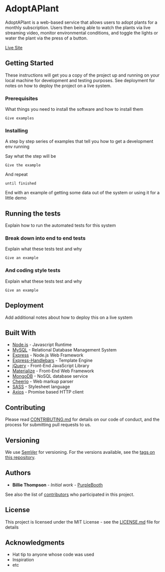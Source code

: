 # AdoptAPlant

AdoptAPlant is a web-based service that allows users to adopt plants for a monthly subscription. Users then being able to watch the plants via live streaming video, monitor environmental conditions, and toggle the lights or water the plant via the press of a button.

[Live Site](https://adoptaplant.herokuapp.com)

## Getting Started

These instructions will get you a copy of the project up and running on your local machine for development and testing purposes. See deployment for notes on how to deploy the project on a live system.

### Prerequisites

What things you need to install the software and how to install them

```
Give examples
```

### Installing

A step by step series of examples that tell you how to get a development env running

Say what the step will be

```
Give the example
```

And repeat

```
until finished
```

End with an example of getting some data out of the system or using it for a little demo

## Running the tests

Explain how to run the automated tests for this system

### Break down into end to end tests

Explain what these tests test and why

```
Give an example
```

### And coding style tests

Explain what these tests test and why

```
Give an example
```

## Deployment

Add additional notes about how to deploy this on a live system

## Built With

* [Node.js](https://nodejs.org/en/) - Javascript Runtime
* [MySQL](https://www.mysql.com/) - Relational Database Management System
* [Express](https://expressjs.com/) - Node.js Web Framework
* [Express-Handlebars](https://www.npmjs.com/package/express-handlebars) - Template Engine
* [jQuery](https://jquery.com/) - Front-End JavaScript Library
* [Materialize](https://materializecss.com/) - Front-End Web Framework
* [MongoDB](https://www.mongodb.com/) - NoSQL database service
* [Cheerio](https://www.npmjs.com/package/cheerio) - Web markup parser
* [SASS](https://sass-lang.com/) - Stylesheet language
* [Axios](https://www.npmjs.com/package/axios) - Promise based HTTP client

## Contributing

Please read [CONTRIBUTING.md](https://gist.github.com/PurpleBooth/b24679402957c63ec426) for details on our code of conduct, and the process for submitting pull requests to us.

## Versioning

We use [SemVer](http://semver.org/) for versioning. For the versions available, see the [tags on this repository](https://github.com/your/project/tags). 

## Authors

* **Billie Thompson** - *Initial work* - [PurpleBooth](https://github.com/PurpleBooth)

See also the list of [contributors](https://github.com/your/project/contributors) who participated in this project.

## License

This project is licensed under the MIT License - see the [LICENSE.md](LICENSE.md) file for details

## Acknowledgments

* Hat tip to anyone whose code was used
* Inspiration
* etc
